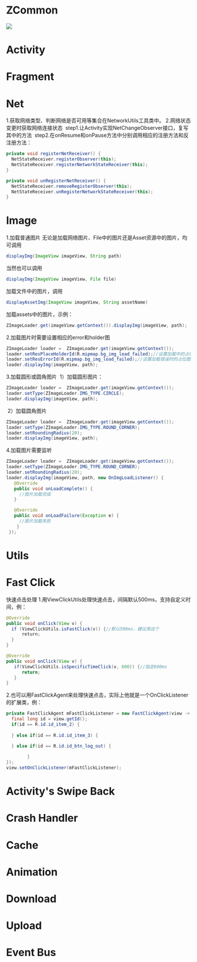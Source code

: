 # ZCommon

[![](https://jitpack.io/v/yuyuyu123/ZCommon.svg)](https://jitpack.io/#yuyuyu123/ZCommon)

# Activity

# Fragment

# Net
1.获取网络类型、判断网络是否可用等集合在NetworkUtils工具类中。
2.网络状态变更时获取网络连接状态
  step1.让Activity实现NetChangeObserver接口，复写其中的方法
  step2.在onResume和onPause方法中分别调用相应的注册方法和反注册方法：
  
```java
private void registerNetReceiver() {
  NetStateReceiver.registerObserver(this);
  NetStateReceiver.registerNetworkStateReceiver(this);
}

private void unRegisterNetReceiver() {
  NetStateReceiver.removeRegisterObserver(this);
  NetStateReceiver.unRegisterNetworkStateReceiver(this);
}
```

# Image
1.加载普通图片
无论是加载网络图片、File中的图片还是Asset资源中的图片，均可调用
```java 
displayImg(ImageView imageView, String path)
```
当然也可以调用
```java
displayImg(ImageView imageView, File file)
```
加载文件中的图片，调用
```java
displayAssetImg(ImageView imageView, String assetName)
```
加载assets中的图片，示例：
```java
ZImageLoader.get(imageView.getContext()).displayImg(imageView, path);
```
2.加载图片时需要设置相应的error和holder图
```java
ZImageLoader loader =  ZImageLoader.get(imageView.getContext());
loader.setResPlaceHolderId(R.mipmap.bg_img_load_failed);//设置加载中的占位图
loader.setResErrorId(R.mipmap.bg_img_load_failed);//设置加载错误时的占位图
loader.displayImg(imageView, path);
```   
3.加载圆形或圆角图片
  1）加载圆形图片：
```java
ZImageLoader loader =  ZImageLoader.get(imageView.getContext());
loader.setType(ZImageLoader.IMG_TYPE.CIRCLE);
loader.displayImg(imageView, path);
```   
  2）加载圆角图片
```java
ZImageLoader loader =  ZImageLoader.get(imageView.getContext());
loader.setType(ZImageLoader.IMG_TYPE.ROUND_CORNER);
loader.setRoundingRadius(20);
loader.displayImg(imageView, path);
```
     
4.加载图片需要监听
```java
ZImageLoader loader =  ZImageLoader.get(imageView.getContext());
loader.setType(ZImageLoader.IMG_TYPE.ROUND_CORNER);
loader.setRoundingRadius(20);
loader.displayImg(imageView, path, new OnImgLoadListener() {
   @Override
   public void onLoadComplete() {
     //图片加载完成
   }

   @Override
   public void onLoadFailure(Exception e) {
     //图片加载失败
    }
 });
 ```
# Utils

# Fast Click
快速点击处理
1.用ViewClickUtils处理快速点击，间隔默认500ms，支持自定义时间，例：
```java
@Override
public void onClick(View v) {
  if (ViewClickUtils.isFastClick(v)) {//默认500ms，建议用这个
      return;
  }
}

@Override
public void onClick(View v) {
   if(ViewClickUtils.isSpecificTimeClick(v, 600)) {//指定600ms
      return;
   }
}
```  
2.也可以用FastClickAgent来处理快速点击，实际上他就是一个OnClickListener的扩展类，例：
```java
private FastClickAgent mFastClickListener = new FastClickAgent(view -> {
  final long id = view.getId();
  if(id == R.id.id_item_2) {
        
  } else if(id == R.id.id_item_3) {

  } else if(id == R.id.id_btn_log_out) {
           
        }
});
view.setOnClickListener(mFastClickListener);
```  
# Activity's Swipe Back

# Crash Handler

# Cache

# Animation

# Download


# Upload

# Event Bus

